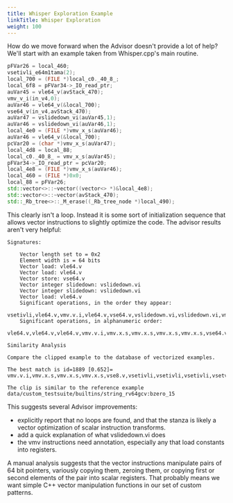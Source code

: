 ```yaml
---
title: Whisper Exploration Example
linkTitle: Whisper Exploration
weight: 100
---
```


How do we move forward when the Advisor doesn't provide a lot of help?  We'll start with an example
taken from Whisper.cpp's main routine.

```cpp
pFVar26 = local_460;
vsetivli_e64m1tama(2);
local_700 = (FILE *)local_c0._40_8_;
local_6f8 = pFVar34->_IO_read_ptr;
auVar45 = vle64_v(avStack_470);
vmv_v_i(in_v4,0);
auVar46 = vle64_v(&local_700);
vse64_v(in_v4,avStack_470);
auVar47 = vslidedown_vi(auVar45,1);
auVar46 = vslidedown_vi(auVar46,1);
local_4e0 = (FILE *)vmv_x_s(auVar46);
auVar46 = vle64_v(&local_700);
pcVar20 = (char *)vmv_x_s(auVar47);
local_4d8 = local_88;
local_c0._40_8_ = vmv_x_s(auVar45);
pFVar34->_IO_read_ptr = pcVar20;
local_4e8 = (FILE *)vmv_x_s(auVar46);
local_460 = (FILE *)0x0;
local_88 = pFVar26;
std::vector<>::~vector((vector<> *)&local_4e8);
std::vector<>::~vector(avStack_470);
std::_Rb_tree<>::_M_erase((_Rb_tree_node *)local_490);
```

This clearly isn't a loop.  Instead it is some sort of initialization sequence that allows
vector instructions to slightly optimize the code.  The advisor results aren't very helpful:

```text
Signatures:

    Vector length set to = 0x2
    Element width is = 64 bits
    Vector load: vle64.v
    Vector load: vle64.v
    Vector store: vse64.v
    Vector integer slidedown: vslidedown.vi
    Vector integer slidedown: vslidedown.vi
    Vector load: vle64.v
    Significant operations, in the order they appear:
        vsetivli,vle64.v,vmv.v.i,vle64.v,vse64.v,vslidedown.vi,vslidedown.vi,vmv.x.s,vle64.v,vmv.x.s,vmv.x.s,vmv.x.s
    Significant operations, in alphanumeric order:
        vle64.v,vle64.v,vle64.v,vmv.v.i,vmv.x.s,vmv.x.s,vmv.x.s,vmv.x.s,vse64.v,vsetivli,vslidedown.vi,vslidedown.vi

Similarity Analysis

Compare the clipped example to the database of vectorized examples.

The best match is id=1889 [0.652]= vmv.v.i,vmv.x.s,vmv.x.s,vmv.x.s,vse8.v,vsetivli,vsetivli,vsetivli,vsetvli

The clip is similar to the reference example data/custom_testsuite/builtins/string_rv64gcv:bzero_15

```

This suggests several Advisor improvements:

* explicitly report that no loops are found, and that the stanza is likely a vector optimization of
  scalar instruction transforms.
* add a quick explanation of what vslidedown.vi does
* the vmv instructions need annotation, especially any that load constants into registers.

A manual analysis suggests that the vector instructions manipulate pairs of 64 bit pointers,
variously copying them, zeroing them, or copying first or second elements of the pair into
scalar registers.  That probably means we want simple C++ vector manipulation functions in our
set of custom patterns.
